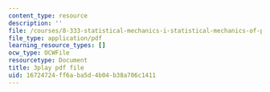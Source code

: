 ```yaml
---
content_type: resource
description: ''
file: /courses/8-333-statistical-mechanics-i-statistical-mechanics-of-particles-fall-2013/16724724ff6aba5d4b04b38a706c1411_6rn4q9mv4jQ.pdf
file_type: application/pdf
learning_resource_types: []
ocw_type: OCWFile
resourcetype: Document
title: 3play pdf file
uid: 16724724-ff6a-ba5d-4b04-b38a706c1411
---
```

